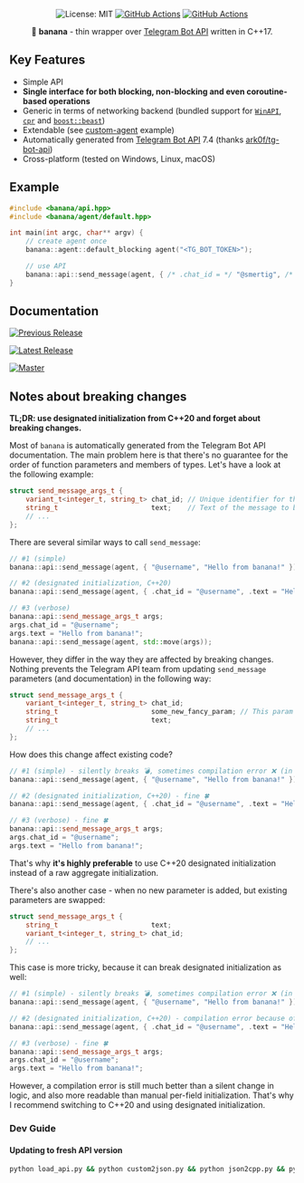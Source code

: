 <p align="center">
  <img src="https://img.shields.io/badge/License-MIT-blue.svg" alt="License: MIT">
  <a href="https://github.com/Smertig/banana/actions"><img src="https://github.com/Smertig/banana/workflows/Tagged%20Release/badge.svg" alt="GitHub Actions"></a>
  <a href="https://github.com/Smertig/banana/actions"><img src="https://github.com/Smertig/banana/workflows/Build%20On%20Push/badge.svg" alt="GitHub Actions"></a>
</p>

<p align="center">
  🍌 <b>banana</b> - thin wrapper over <a href="https://core.telegram.org/bots/api">Telegram Bot API</a> written in C++17.
</p>

## Key Features

 - Simple API
 - **Single interface for both blocking, non-blocking and even coroutine-based operations**
 - Generic in terms of networking backend (bundled support for [`WinAPI`](https://docs.microsoft.com/en-us/windows/win32/api/wininet/nf-wininet-httpsendrequesta), [`cpr`](https://github.com/whoshuu/cpr) and [`boost::beast`](https://github.com/boostorg/beast))
 - Extendable (see [custom-agent](https://github.com/Smertig/banana/blob/master/examples/custom-agent-blocking.cpp) example)
 - Automatically generated from [Telegram Bot API](https://core.telegram.org/bots/api) 7.4 (thanks [ark0f/tg-bot-api](https://github.com/ark0f/tg-bot-api))
 - Cross-platform (tested on Windows, Linux, macOS)

## Example

```c++
#include <banana/api.hpp>
#include <banana/agent/default.hpp>

int main(int argc, char** argv) {
    // create agent once
    banana::agent::default_blocking agent("<TG_BOT_TOKEN>");

    // use API
    banana::api::send_message(agent, { /* .chat_id = */ "@smertig", /* .text = */ "Hello, world!" });
}
```

## Documentation

[![Previous Release](https://img.shields.io/github/v/release/smertig/banana?label=Banana%20Docs&filter=v0.4.0)](https://smertig.github.io/banana/v0.4.0)

[![Latest Release](https://img.shields.io/github/v/release/smertig/banana?label=Banana%20Docs)](https://smertig.github.io/banana/v0.5.0)

[![Master](https://img.shields.io/badge/Banana%20Docs-master-blue.svg)](https://smertig.github.io/banana/master)

## Notes about breaking changes

**TL;DR: use designated initialization from C++20 and forget about breaking changes.**

Most of `banana` is automatically generated from the Telegram Bot API documentation.
The main problem here is that there's no guarantee for the order of function parameters and members of types. Let's have a look at the following example:

```cpp
struct send_message_args_t {
    variant_t<integer_t, string_t> chat_id; // Unique identifier for the target chat or username of the target channel (in the format @channelusername)
    string_t                       text;    // Text of the message to be sent, 1-4096 characters after entities parsing
    // ...
};
```

There are several similar ways to call `send_message`:

```cpp
// #1 (simple)
banana::api::send_message(agent, { "@username", "Hello from banana!" });

// #2 (designated initialization, C++20)
banana::api::send_message(agent, { .chat_id = "@username", .text = "Hello from banana!" });

// #3 (verbose)
banana::api::send_message_args_t args;
args.chat_id = "@username";
args.text = "Hello from banana!";
banana::api::send_message(agent, std::move(args));
```

However, they differ in the way they are affected by breaking changes. Nothing prevents the Telegram API team from updating `send_message` parameters (and documentation) in the following way:

```cpp
struct send_message_args_t {
    variant_t<integer_t, string_t> chat_id;
    string_t                       some_new_fancy_param; // This param is used only for a new shiny feature
    string_t                       text;
    // ...
};
```

How does this change affect existing code?

```cpp
// #1 (simple) - silently breaks 💣, sometimes compilation error ❌ (in case of incompatible types)
banana::api::send_message(agent, { "@username", "Hello from banana!" });

// #2 (designated initialization, C++20) - fine 🍀
banana::api::send_message(agent, { .chat_id = "@username", .text = "Hello from banana!" });

// #3 (verbose) - fine 🍀
banana::api::send_message_args_t args;
args.chat_id = "@username";
args.text = "Hello from banana!";
```

That's why **it's highly preferable** to use C++20 designated initialization instead of a raw aggregate initialization.

There's also another case - when no new parameter is added, but existing parameters are swapped:

```cpp
struct send_message_args_t {
    string_t                       text;
    variant_t<integer_t, string_t> chat_id;
    // ...
};
```

This case is more tricky, because it can break designated initialization as well:

```cpp
// #1 (simple) - silently breaks 💣, sometimes compilation error ❌ (in case of incompatible types)
banana::api::send_message(agent, { "@username", "Hello from banana!" });

// #2 (designated initialization, C++20) - compilation error because of incorrect designators order ❌
banana::api::send_message(agent, { .chat_id = "@username", .text = "Hello from banana!" });

// #3 (verbose) - fine 🍀
banana::api::send_message_args_t args;
args.chat_id = "@username";
args.text = "Hello from banana!";
```

However, a compilation error is still much better than a silent change in logic, and also more readable than manual per-field initialization. That's why I recommend switching to C++20 and using designated initialization.

### Dev Guide

#### Updating to fresh API version

```bash
python load_api.py && python custom2json.py && python json2cpp.py && python json2rst.py
```